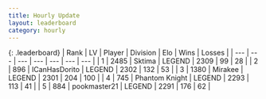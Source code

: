 ```yaml
---
title: Hourly Update
layout: leaderboard
category: hourly
---
```


{: .leaderboard}
| Rank | LV | Player | Division | Elo | Wins | Losses |
| --- | --- | --- | --- | --- | --- | --- |
| <span data-change="0">1</span> | 2485 | <span title="ID: 353063">Sktima</span> | LEGEND | <span data-change="0">2309</span> | <span data-change="0">99</span> | <span data-change="0">28</span> |
| <span data-change="1">2</span> | 896 | <span title="ID: 415713">ICanHasDorito</span> | LEGEND | <span data-change="0">2302</span> | <span data-change="0">132</span> | <span data-change="0">53</span> |
| <span data-change="1">3</span> | 1380 | <span title="ID: 416373">Mirakee</span> | LEGEND | <span data-change="0">2301</span> | <span data-change="0">204</span> | <span data-change="0">100</span> |
| <span data-change="1">4</span> | 745 | <span title="ID: 742939">Phantom Knight</span> | LEGEND | <span data-change="0">2293</span> | <span data-change="0">113</span> | <span data-change="0">41</span> |
| <span data-change="-3">5</span> | 884 | <span title="ID: 652474">pookmaster21</span> | LEGEND | <span data-change="-17">2291</span> | <span data-change="2">176</span> | <span data-change="2">62</span> |